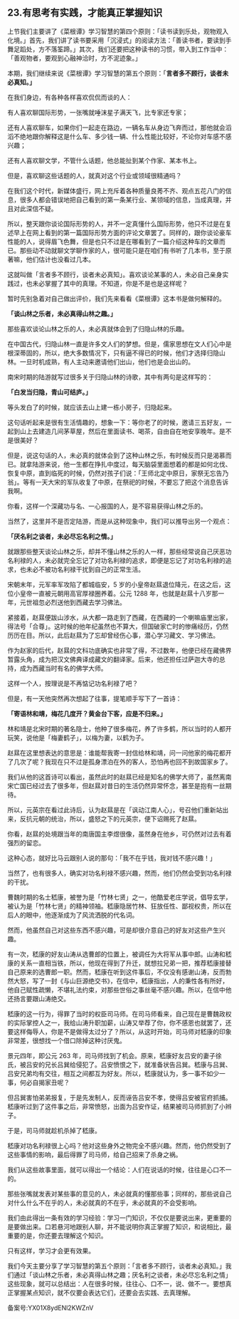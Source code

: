 ## 23.有思考有实践，才能真正掌握知识
上节我们主要讲了《菜根谭》学习智慧的第四个原则：「读书读到乐处，观物观入化境。」首先，我们讲了读书要采用「沉浸式」的阅读方法：「善读书者，要读到手舞足蹈处，方不落筌蹄。」其次，我们还要把这种读书的习惯，带入到工作当中：「善观物者，要观到心融神洽时，方不泥迹象。」


本期，我们继续来说《菜根谭》学习智慧的第五个原则：「**言者多不顾行，谈者未必真知。」**


在我们身边，有各种各样喜欢侃侃而谈的人：


有人喜欢聊国际形势，一张嘴就唾沫星子满天飞，比专家还专家；


还有人喜欢聊车，如果你们一起走在路边，一辆名车从身边飞奔而过，那他就会滔滔不绝地跟你解释这是什么车、多少钱一辆、什么性能比较好，不论你对车感不感兴趣；


还有人喜欢聊文学，不管什么话题，他总能扯到某个作家、某本书上。


但是，喜欢聊这些话题的人，就真对这个行业或领域很精通吗？


在我们这个时代，新媒体盛行，网上充斥着各种质量良莠不齐、观点五花八门的信息，很多人都会错误地把自己看到的第一条某行业、某领域的信息，当成真理，并且对此深信不疑。


所以，整天跟你谈论国际形势的人，并不一定真懂什么国际形势，他只不过是在复述早上在网上看到的第一篇国际形势方面的评论文章罢了。同样的，跟你谈论豪车性能的人，说得眉飞色舞，但是也只不过是在哪看到了一篇介绍这种车的文章而已。那些动不动就聊文学聊作家的人，很可能只是在咱们有书听了几本书，至于原著嘛，他们估计也没看过几本。


这就叫做「言者多不顾行，谈者未必真知」。喜欢谈论某事的人，未必自己亲身实践过，也未必掌握了其中的真理。不知道，你是不是也是这样呢？


暂时先别急着对自己做出评价，我们先来看看《菜根谭》这本书是做何解释的。


**「谈山林之乐者，未必真得山林之趣。」**


那些喜欢谈论山林之乐的人，未必真就体会到了归隐山林的乐趣。


在中国古代，归隐山林一直是许多文人们的梦想。但是，儒家思想在文人们心中是根深蒂固的，所以，绝大多数情况下，只有逼不得已的时候，他们才选择归隐山林。一旦时机成熟，有人主动来邀请他们出山，他们也是会出山的。


南宋时期的陆游就写过很多关于归隐山林的诗歌，其中有两句是这样写的：


**「白发当归隐，青山可结庐。」**


等头发白了的时候，就应该去山上建一栋小房子，归隐起来。


这句话听起来是很有生活情趣的，想象一下：等你老了的时候，邀请三五好友，一起到山上去建造几间茅草屋，然后在里面读书、喝茶，自由自在地安享晚年。是不是很美好？


但是，说这句话的人，未必真的就体会到了这种山林之乐，有时候反而只是渴慕而已。就拿陆游来说，他一生都在挣扎中度过，每天脑袋里面想着的都是如何北伐、恢复中原，直到临死的时候，仍然对孩子们说：「王师北定中原日，家祭无忘告乃翁」。等有一天大宋的军队收复了中原，在祭祀的时候，不要忘了把这个消息告诉我啊。


你看，这样一个深藏功与名、一心报国的人，是不容易获得山林之乐的。


当然了，这里并不是否定陆游，而是从这种现象中，我们可以推导出另一个观点：


**「厌名利之谈者，未必尽忘名利之情。」**


就跟那些整天谈论山林之乐，却并不懂山林之乐的人一样，那些经常说自己厌恶功名利禄的人，未必就完全忘记了对功名利禄的追求，即便是忘记了对功名利禄的追求，也未必不被功名利禄干扰到自己的正常生活。


宋朝末年，元军率军攻陷了都城临安，5 岁的小皇帝赵㬎退位降元，在这之后，这位小皇帝一直被元朝用高官厚禄圈养着。公元 1288 年，也就是赵㬎十八岁那一年，元世祖忽必烈送他到西藏去学习佛法。


紧接着，赵㬎便跋山涉水，从大都一路走到了西藏，在西藏的一个喇嘛庙里出家，得法号「合尊」。这时候的他年纪虽然也不算大，但国破家亡时的惨痛经历，仍然历历在目。所以，此后赵㬎为了忘却曾经伤心事，潜心学习藏文、学习佛法。


作为赵家的后代，赵㬎的文科功底确实也非常了得，不过数年，他便已经在藏佛界暂露头角，成为把汉文佛典译成藏文的翻译家。后来，他还担任过萨迦大寺的总持，成为西藏当时有名的佛学大师。


这样一个人，按理说是不再惦记功名利禄了吧？


但是，有一天他突然再次想起了往事，提笔顺手写下了一首诗：


**「寄语林和靖，梅花几度开？黄金台下客，应是不归来。」**


林和靖是北宋时期的著名隐士，他种了很多梅花，养了许多鹤，所以当时的人都开玩笑，说他是「梅妻鹤子」，以梅为妻，以鹤为子。


赵㬎在这里想表达的意思是：谁能帮我寄一封信给林和靖，问一问他家的梅花都开了几次了呢？我现在只不过是孤身漂泊在外的客人，恐怕再也回不到故国家乡了。


我们从他的这首诗可以看出，虽然此时的赵㬎已经是知名的佛学大师了，虽然离南宋亡国已经过去了很多年，但赵㬎对昔日的生活仍然异常怀念，甚至是抱有一丝期待。


所以，元英宗在看过此诗后，认为赵㬎是在「讽动江南人心」，号召他们重新站出来，反抗元朝的统治，所以，盛怒之下的元英宗，便下诏赐死了赵㬎。


你看，赵㬎的处境跟当年的南唐国主李煜很像，虽然身在他乡，可仍然对过去有着强烈的留恋。


这种心态，就好比马云跟别人说的那句：「我不在乎钱，我对钱不感兴趣！」


当然了，也有很多人，确实对功名利禄不感兴趣，然而，他们仍然会受到功名利禄的干扰。


曹魏时期的名士嵇康，被誉为是「竹林七贤」之一，他酷爱老庄学说，倡导玄学，被认为是「竹林七贤」的精神领袖。嵇康隐居竹林、狂放任性、鄙视权贵，所以在后人的眼中，他逐渐成为了风流洒脱的代名词。


然而，他虽然自己对这些东西不感兴趣，可是却很介意自己的好友对这些产生兴趣。


有一次，嵇康的好友山涛从选曹郎的位置上，被调任为大将军从事中郎。山涛和嵇康的关系一直相当铁，所以，他现在得到了升迁，就想拉兄弟一把，推荐嵇康接替自己原来的选曹郎一职。然而，嵇康在听到这件事后，不仅没有感谢山涛，反而勃然大怒，写了一封《与山巨源绝交书》，在信中，嵇康指出，人的秉性各有所好，他自己赋性疏懒，不堪礼法约束，对那些世俗之事丝毫不感兴趣。所以，在信中他还扬言要跟山涛绝交。


嵇康的这一行为，得罪了当时的权臣司马师。在司马师看来，自己现在是曹魏政权的实际掌控人之一，我给山涛升职加薪，山涛又举荐了你，你不感恩也就罢了，还要这样侮辱人，你是不是做得太过分了？所以，从这时开始，司马师对嵇康的印象非常差，很想找一个借口除掉这种讨厌鬼。


景元四年，即公元 263 年，司马师找到了机会。原来，嵇康好友吕安的妻子徐氏，被吕安的兄长吕巽给侵犯了。吕安愤恨之下，就准备状告吕巽。嵇康与吕巽、吕安兄弟均有交往，相互之间都互为好友。所以，嵇康就认为，多一事不如少一事，何必自揭家丑呢？


但吕巽害怕弟弟报复，于是先发制人，反而诬告吕安不孝，使得吕安被官府抓捕。嵇康听过到了这件事之后，非常愤怒，出面为吕安作证，结果被司马师抓到了小辫子。


于是，司马师就趁机杀掉了嵇康。


嵇康对功名利禄很上心吗？他对这些身外之物完全不感兴趣。然而，他仍然受到了这些事情的影响，最后得罪了司马师，给自己招来了杀身之祸。


我们从这些故事里面，就可以得出一个结论：人们在说话的时候，往往是心口不一的。


那些张嘴就发表对某些事的意见的人，未必就真的懂那些事；同样的，那些说自己对什么什么不在乎的人，未必就真的不在乎，未必就真的不会受影响。


我们由此得出一条有效的学习经验：学习一门知识，不仅仅是要说出来，更重要的是要做出来。口若悬河地跟别人聊，并不能说明你真正掌握了知识，和说相比，最重要的是，你还要去理解这个知识。


只有这样，学习才会更有效果。


我们今天主要分享了学习智慧的第五个原则：「言者多不顾行，谈者未必真知。」我们通过「谈山林之乐者，未必真得山林之趣；厌名利之谈者，未必尽忘名利之情」这些现象，就可以总结出：人在很多时候，往往心、口不一，说、做不一。要想真正掌握某点知识，就不仅要会表达它们，还要会去实践、去真理解。


备案号:YX01X8ydENl2KWZnV

